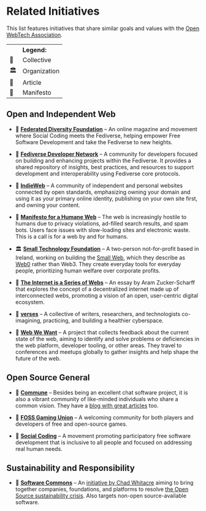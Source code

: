 # Related Initiatives

This list features initiatives that share similar goals and values with the [Open WebTech Association](https://owta.dev).

<table>
  <tr><th colspan="2"> Legend: </th></tr>
  <tr><td> 🤝 </td><td> Collective </td></tr>
  <tr><td> 🏛️ </td><td> Organization </td></tr>
  <tr><td> 📄 </td><td> Article </td></tr>
  <tr><td> 📜 </td><td> Manifesto </td></tr>
</table>

## Open and Independent Web

- 🤝 **[Federated Diversity Foundation](https://fedi.foundation)** – An online magazine and movement where Social Coding meets the Fediverse, helping empower Free Software Development and take the Fediverse to new heights.

- 🤝 **[Fediverse Developer Network](https://fedidevs.org)** – A community for developers focused on building and enhancing projects within the Fediverse. It provides a shared repository of insights, best practices, and resources to support development and interoperability using Fediverse core protocols.

- 🤝 **[IndieWeb](https://indieweb.org)** – A community of independent and personal websites connected by open standards, emphasizing owning your domain and using it as your primary online identity, publishing on your own site first, and owning your content.

- 📜 **[Manifesto for a Humane Web](https://humanewebmanifesto.com)** – The web is increasingly hostile to humans due to privacy violations, ad-filled search results, and spam bots. Users face issues with slow-loading sites and electronic waste. This is a call is for a web by and for humans.

- 🏛️ **[Small Technology Foundation](https://small-tech.org)** – A two-person not-for-profit based in Ireland, working on building the [Small Web](https://ar.al/2020/08/07/what-is-the-small-web/), which they describe as [Web0](https://web0.small-web.org) rather than Web3. They create everyday tools for everyday people, prioritizing human welfare over corporate profits.

- 📄 **[The Internet is a Series of Webs](https://aramzs.xyz/essays/the-internet-is-a-series-of-webs/)** – An essay by Aram Zucker-Scharff that explores the concept of a decentralized internet made up of interconnected webs, promoting a vision of an open, user-centric digital ecosystem.

- 🤝 **[verses](https://verses.xyz)** – A collective of writers, researchers, and technologists co-imagining, practicing, and building a healthier cyberspace.

- 🤝 **[Web We Want](https://webwewant.fyi)** – A project that collects feedback about the current state of the web, aiming to identify and solve problems or deficiencies in the web platform, developer tooling, or other areas. They travel to conferences and meetups globally to gather insights and help shape the future of the web.

## Open Source General

- 🤝 **[Commune](https://github.com/commune-os)** – Besides being an excellent chat software project, it is also a vibrant community of like-minded individuals who share a common vision. They have a [blog with great articles](https://blog.commune.sh) too.

- 🤝 **[FOSS Gaming Union](https://fgu.iceflame.org)** – A welcoming community for both players and developers of free and open-source games.

- 🤝 **[Social Coding](https://socialcoding.org)** – A movement promoting participatory free software development that is inclusive to all people and focused on addressing real human needs.

## Sustainability and Responsibility

- 🤝 **[Software Commons](https://softwarecommons.com)** – An [initiative by Chad Whitacre](https://openpath.chadwhitacre.com/2024/a-vision-for-software-commons/) aiming to bring together companies, foundations, and platforms to resolve [the Open Source sustainability crisis](https://openpath.chadwhitacre.com/2024/the-open-source-sustainability-crisis/). Also targets non-open source-available software.
